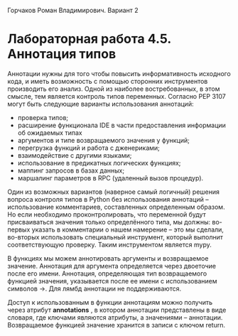 Горчаков Роман Владимирович. Вариант 2
# Лабораторная работа 4.5. Аннотация типов

Аннотации нужны для того чтобы повысить информативность исходного кода, и иметь возможность с помощью сторонних инструментов производить его анализ. Одной из наиболее востребованных, в этом смысле, тем является контроль типов переменных. Согласно PEP 3107 могут быть следующие варианты использования аннотаций:
* проверка типов;
* расширение функционала IDE в части предоставления информации об ожидаемых типах
* аргументов и типе возвращаемого значения у функций;
* перегрузка функций и работа с дженериками;
* взаимодействие с другими языками;
* использование в предикатных логических функциях;
* маппинг запросов в базах данных;
* маршалинг параметров в RPC (удаленный вызов процедур).

Один из возможных вариантов (наверное самый логичный) решения вопроса контроля типов в Python без использования аннотаций  – использование комментариев, составленных определенным образом. Но если необходимо проконтролировать, что переменной будут присваиваться значения только определённого типа, мы должны: во-первых указать в комментарии о нашем намерение – это мы сделали, во-вторых использовать специальный инструмент, который выполнит соответствующую проверку. Таким инструментом является mypy.

В функциях мы можем аннотировать аргументы и возвращаемое значение. Аннотация для аргумента определяется через двоеточие после его имени. Аннотация, определяющая тип возвращаемого функцией значения, указывается после ее имени с использованием символов ->. Для лямбд аннотации не поддерживаются.

Доступ к использованным в функции аннотациям можно получить через атрибут __annotations__ , в котором аннотации представлены в виде словаря, где ключами являются атрибуты, а значениями – аннотации. Возвращаемое функцией значение хранится в записи с ключом return.
